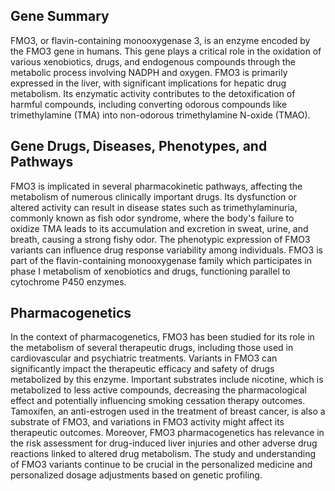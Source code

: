 ## Gene Summary
FMO3, or flavin-containing monooxygenase 3, is an enzyme encoded by the FMO3 gene in humans. This gene plays a critical role in the oxidation of various xenobiotics, drugs, and endogenous compounds through the metabolic process involving NADPH and oxygen. FMO3 is primarily expressed in the liver, with significant implications for hepatic drug metabolism. Its enzymatic activity contributes to the detoxification of harmful compounds, including converting odorous compounds like trimethylamine (TMA) into non-odorous trimethylamine N-oxide (TMAO).

## Gene Drugs, Diseases, Phenotypes, and Pathways
FMO3 is implicated in several pharmacokinetic pathways, affecting the metabolism of numerous clinically important drugs. Its dysfunction or altered activity can result in disease states such as trimethylaminuria, commonly known as fish odor syndrome, where the body's failure to oxidize TMA leads to its accumulation and excretion in sweat, urine, and breath, causing a strong fishy odor. The phenotypic expression of FMO3 variants can influence drug response variability among individuals. FMO3 is part of the flavin-containing monooxygenase family which participates in phase I metabolism of xenobiotics and drugs, functioning parallel to cytochrome P450 enzymes.

## Pharmacogenetics
In the context of pharmacogenetics, FMO3 has been studied for its role in the metabolism of several therapeutic drugs, including those used in cardiovascular and psychiatric treatments. Variants in FMO3 can significantly impact the therapeutic efficacy and safety of drugs metabolized by this enzyme. Important substrates include nicotine, which is metabolized to less active compounds, decreasing the pharmacological effect and potentially influencing smoking cessation therapy outcomes. Tamoxifen, an anti-estrogen used in the treatment of breast cancer, is also a substrate of FMO3, and variations in FMO3 activity might affect its therapeutic outcomes. Moreover, FMO3 pharmacogenetics has relevance in the risk assessment for drug-induced liver injuries and other adverse drug reactions linked to altered drug metabolism. The study and understanding of FMO3 variants continue to be crucial in the personalized medicine and personalized dosage adjustments based on genetic profiling.